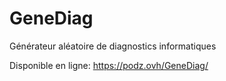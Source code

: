 # GeneDiag
Générateur aléatoire de diagnostics informatiques

Disponible en ligne: https://podz.ovh/GeneDiag/
